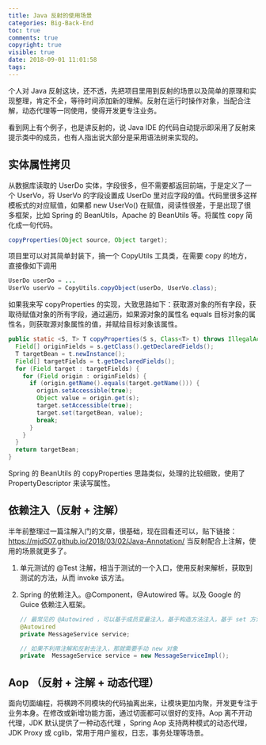 ```yaml
---
title: Java 反射的使用场景
categories: Big-Back-End
toc: true
comments: true
copyright: true
visible: true
date: 2018-09-01 11:01:58
tags:
---
```


个人对 Java 反射这块，还不透，先把项目里用到反射的场景以及简单的原理和实现整理，肯定不全，等待时间添加新的理解。反射在运行时操作对象，当配合注解，动态代理等一同使用，使得开发更专注业务。

<!--more-->

看到网上有个例子，也是讲反射的，说 Java IDE 的代码自动提示即采用了反射来提示类中的成员，也有人指出说大部分是采用语法树来实现的。

## 实体属性拷贝

从数据库读取的 UserDo 实体，字段很多，但不需要都返回前端，于是定义了一个 UserVo，将 UserVo 的字段设置成 UserDo 里对应字段的值。代码里很多这样模板式的对应赋值，如果都 new UserVo() 在赋值，阅读性很差，于是出现了很多框架，比如 Spring 的 BeanUtils，Apache 的 BeanUtils 等。将属性 copy 简化成一句代码。

```java
copyProperties(Object source, Object target);
```

项目里可以对其简单封装下，搞一个 CopyUtils 工具类，在需要 copy 的地方，直接像如下调用

```java
UserDo userDo = ... 
UserVo userVo = CopyUtils.copyObject(userDo, UserVo.class);
```

如果我来写 copyProperties 的实现，大致思路如下：获取源对象的所有字段，获取待赋值对象的所有字段，通过遍历，如果源对象的属性名 equals 目标对象的属性名，则获取源对象属性的值，并赋给目标对象该属性。

```java
public static <S, T> T copyProperties(S s, Class<T> t) throws IllegalAccessException, InstantiationException {
  Field[] originFields = s.getClass().getDeclaredFields();
  T targetBean = t.newInstance();
  Field[] targetFields = t.getDeclaredFields();
  for (Field target : targetFields) {
    for (Field origin : originFields) {
      if (origin.getName().equals(target.getName())) {
        origin.setAccessible(true);
        Object value = origin.get(s);
        target.setAccessible(true);
        target.set(targetBean, value);
        break;
      }
    }
  }
  return targetBean;
}
```

Spring 的 BeanUtils 的 copyProperties 思路类似，处理的比较细致，使用了 PropertyDescriptor 来读写属性。

## 依赖注入（反射 + 注解）

半年前整理过一篇注解入门的文章，很基础，现在回看还可以，贴下链接：https://mjd507.github.io/2018/03/02/Java-Annotation/ 当反射配合上注解，使用的场景就更多了。

1. 单元测试的 @Test 注解，相当于测试的一个入口，使用反射来解析，获取到测试的方法，从而 invoke 该方法。

2. Spring 的依赖注入。@Component，@Autowired 等。以及 Google 的 Guice 依赖注入框架。

   ```java
   // 最常见的 @Autowired ，可以基于成员变量注入，基于构造方法注入，基于 set 方法注入
   @Autowired
   private MessageService service;
   
   // 如果不利用注解和反射去注入，那就需要手动 new 对象
   private  MessageService service = new MessageServiceImpl();
   ```

## Aop （反射 + 注解 + 动态代理）

面向切面编程，将横跨不同模块的代码抽离出来，让模块更加内聚，开发更专注于业务本身。在修改或新增功能方面，通过切面都可以很好的支持。Aop 离不开动代理，JDK 默认提供了一种动态代理 ，Spring Aop 支持两种模式的动态代理，JDK Proxy 或 cglib，常用于用户鉴权，日志，事务处理等场景。






